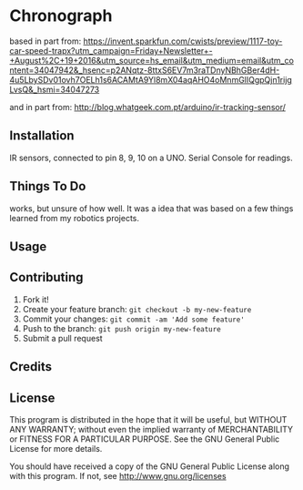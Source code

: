 # Chronograph

based in part from:
https://invent.sparkfun.com/cwists/preview/1117-toy-car-speed-trapx?utm_campaign=Friday+Newsletter+-+August%2C+19+2016&utm_source=hs_email&utm_medium=email&utm_content=34047942&_hsenc=p2ANqtz-8ttxS6EV7m3raTDnyNBhGBer4dH-4u5LbySDv01ovh7OELh1s6ACAMtA9Yl8mX04aqAHO4oMnmGlIQgpQjn1rijgLvsQ&_hsmi=34047273

and in part from:
http://blog.whatgeek.com.pt/arduino/ir-tracking-sensor/

## Installation

IR sensors, connected to pin 8, 9, 10 on a UNO. Serial Console for readings.

## Things To Do

works, but unsure of how well. It was a idea that was based on a few things learned from my robotics projects.

## Usage

## Contributing

1. Fork it!
2. Create your feature branch: `git checkout -b my-new-feature`
3. Commit your changes: `git commit -am 'Add some feature'`
4. Push to the branch: `git push origin my-new-feature`
5. Submit a pull request

## Credits

## License

This program is distributed in the hope that it will be useful,
but WITHOUT ANY WARRANTY; without even the implied warranty of
MERCHANTABILITY or FITNESS FOR A PARTICULAR PURPOSE.  See the
GNU General Public License for more details.

You should have received a copy of the GNU General Public License
along with this program.  If not, see <http://www.gnu.org/licenses>
